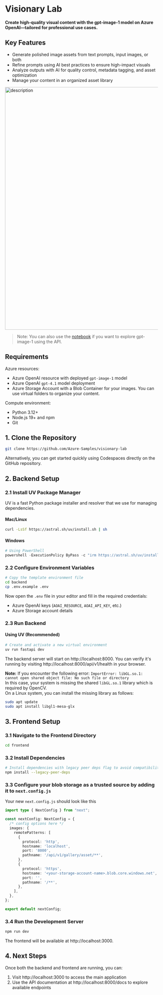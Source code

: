 # Visionary Lab

**Create high-quality visual content with the gpt-image-1 model on Azure OpenAI—tailored for professional use cases.**

## Key Features
- Generate polished image assets from text prompts, input images, or both
- Refine prompts using AI best practices to ensure high-impact visuals
- Analyze outputs with AI for quality control, metadata tagging, and asset optimization
- Manage your content in an organized asset library

<img src="ui-sample.png" alt="description" width="800"/>

> Note: You can also use the [notebook](notebooks/gpt-image-1.ipynb) if you want to explore gpt-image-1 using the API.

## Requirements

Azure resources:
- Azure OpenAI resource with deployed `gpt-image-1` model
- Azure OpenAI `gpt-4.1` model deployment 
- Azure Storage Account with a Blob Container for your images. You can use virtual folders to organize your content.

Compute environment:
- Python 3.12+ 
- Node.js 19+ and npm
- Git

## 1. Clone the Repository

```bash
git clone https://github.com/Azure-Samples/visionary-lab
```
Alternatively, you can get started quickly using Codespaces directly on the GitHub repository.

   
## 2. Backend Setup

### 2.1 Install UV Package Manager

UV is a fast Python package installer and resolver that we use for managing dependencies.

#### Mac/Linux
```bash
curl -LsSf https://astral.sh/uv/install.sh | sh
```

#### Windows
```powershell
# Using PowerShell
powershell -ExecutionPolicy ByPass -c "irm https://astral.sh/uv/install.ps1 | iex"
```

### 2.2 Configure Environment Variables

```bash
# Copy the template environment file
cd backend
cp .env.example .env
```

Now open the `.env` file in your editor and fill in the required credentials:
- Azure OpenAI keys (`AOAI_RESOURCE`, `AOAI_API_KEY`, etc.)
- Azure Storage account details

### 2.3 Run Backend

#### Using UV (Recommended)
```bash
# Create and activate a new virtual environment
uv run fastapi dev
```
The backend server will start on http://localhost:8000. You can verify it's running by visiting http://localhost:8000/api/v1/health in your browser.

__Note:__ If you encounter the following error: `ImportError: libGL.so.1: cannot open shared object file: No such file or directory`  
In this case, your system is missing the shared `libGL.so.1` library which is required by OpenCV.  
On a Linux system, you can install the missing library as follows:
```bash
sudo apt update
sudo apt install libgl1-mesa-glx
```

## 3. Frontend Setup

### 3.1 Navigate to the Frontend Directory

```bash
cd frontend
```

### 3.2 Install Dependencies

```bash
# Install dependencies with legacy peer deps flag to avoid compatibility issues
npm install --legacy-peer-deps
```


### 3.3 Configure your blob storage as a trusted source by adding it to `next.config.js`

Your new `next.config.js` should look like this

```typescript
import type { NextConfig } from "next";

const nextConfig: NextConfig = {
  /* config options here */
  images: {
    remotePatterns: [
      {
        protocol: 'http',
        hostname: 'localhost',
        port: '8000',
        pathname: '/api/v1/gallery/asset/**',
      },
      {
        protocol: 'https',
        hostname: '<your-storage-account-name>.blob.core.windows.net',
        port: '',
        pathname: '/**',
      },
    ],
  },
};

export default nextConfig;

```


### 3.4 Run the Development Server

```bash
npm run dev
```

The frontend will be available at http://localhost:3000.


## 4. Next Steps

Once both the backend and frontend are running, you can:

1. Visit http://localhost:3000 to access the main application
2. Use the API documentation at http://localhost:8000/docs to explore available endpoints
